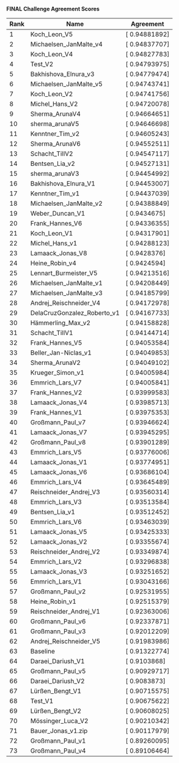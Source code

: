 **FINAL Challenge Agreement Scores**



|Rank|Name|Agreement|
|----|-----|---|
|1|Koch_Leon_V5|[ 0.94881892]|
|2|Michaelsen_JanMalte_v4|[ 0.94837707]|
|3|Koch_Leon_V4|[ 0.94827783]|
|4|Test_V2|[ 0.94793975]|
|5|Bakhishova_Elnura_v3|[ 0.94779474]|
|6|Michaelsen_JanMalte_v5|[ 0.94743741]|
|7|Koch_Leon_V2|[ 0.94741756]|
|8|Michel_Hans_V2|[ 0.94720078]|
|9|Sherma_ArunaV4|[ 0.94664651]|
|10|sherma_arunaV5|[ 0.94646698]|
|11|Kenntner_Tim_v2|[ 0.94605243]|
|12|Sherma_ArunaV6|[ 0.94552511]|
|13|Schacht_TillV2|[ 0.94547117]|
|14|Bentsen_Lia_v2|[ 0.94527131]|
|15|sherma_arunaV3|[ 0.94454992]|
|16|Bakhishova_Elnura_V1|[ 0.94453007]|
|17|Kenntner_Tim_v1|[ 0.94437039]|
|18|Michaelsen_JanMalte_v2|[ 0.94388849]|
|19|Weber_Duncan_V1|[ 0.9434675]|
|20|Frank_Hannes_V6|[ 0.94336355]|
|21|Koch_Leon_V1|[ 0.94317901]|
|22|Michel_Hans_v1|[ 0.94288123]|
|23|Lamaack_Jonas_V8|[ 0.9428376]|
|24|Heine_Robin_v4|[ 0.9424594]|
|25|Lennart_Burmeister_V5|[ 0.94213516]|
|26|Michaelsen_JanMalte_v1|[ 0.94208449]|
|27|Michaelsen_JanMalte_v3|[ 0.94185799]|
|28|Andrej_Reischneider_V4|[ 0.94172978]|
|29|DelaCruzGonzalez_Roberto_v1|[ 0.94167733]|
|30|Hämmerling_Max_v2|[ 0.94158828]|
|31|Schacht_TillV1|[ 0.94144714]|
|32|Frank_Hannes_V5|[ 0.94053584]|
|33|Beller_Jan-Niclas_v1|[ 0.94049853]|
|34|Sherma_ArunaV2|[ 0.94049102]|
|35|Krueger_Simon_v1|[ 0.94005984]|
|36|Emmrich_Lars_V7|[ 0.94005841]|
|37|Frank_Hannes_V2|[ 0.93999583]|
|38|Lamaack_Jonas_V4|[ 0.93985713]|
|39|Frank_Hannes_V1|[ 0.93975353]|
|40|Großmann_Paul_v7|[ 0.93946624]|
|41|Lamaack_Jonas_V7|[ 0.93945295]|
|42|Großmann_Paul_v8|[ 0.93901289]|
|43|Emmrich_Lars_V5|[ 0.93776006]|
|44|Lamaack_Jonas_V1|[ 0.93774951]|
|45|Lamaack_Jonas_V6|[ 0.93686104]|
|46|Emmrich_Lars_V4|[ 0.93645489]|
|47|Reischneider_Andrej_V3|[ 0.93560314]|
|48|Emmrich_Lars_V3|[ 0.93513584]|
|49|Bentsen_Lia_v1|[ 0.93512452]|
|50|Emmrich_Lars_V6|[ 0.93463039]|
|51|Lamaack_Jonas_V5|[ 0.93425333]|
|52|Lamaack_Jonas_V2|[ 0.93355674]|
|53|Reischneider_Andrej_V2|[ 0.93349874]|
|54|Emmrich_Lars_V2|[ 0.93296838]|
|55|Lamaack_Jonas_V3|[ 0.93251652]|
|56|Emmrich_Lars_V1|[ 0.93043166]|
|57|Großmann_Paul_v2|[ 0.92531955]|
|58|Heine_Robin_v1|[ 0.92515379]|
|59|Reischneider_Andrej_V1|[ 0.92363006]|
|60|Großmann_Paul_v6|[ 0.92337871]|
|61|Großmann_Paul_v3|[ 0.92012209]|
|62|Andrej_Reischneider_V5|[ 0.91983986]|
|63|Baseline|[ 0.91322774]|
|64|Daraei_Dariush_V1|[ 0.9103868]|
|65|Großmann_Paul_v5|[ 0.90929717]|
|66|Daraei_Dariush_V2|[ 0.9083873]|
|67|Lürßen_Bengt_V1|[ 0.90715575]|
|68|Test_V1|[ 0.90675622]|
|69|Lürßen_Bengt_V2|[ 0.90608025]|
|70|Mössinger_Luca_V2|[ 0.90210342]|
|71|Bauer_Jonas_v1.zip|[ 0.90117979]|
|72|Großmann_Paul_v1|[ 0.89260095]|
|73|Großmann_Paul_v4|[ 0.89106464]|
